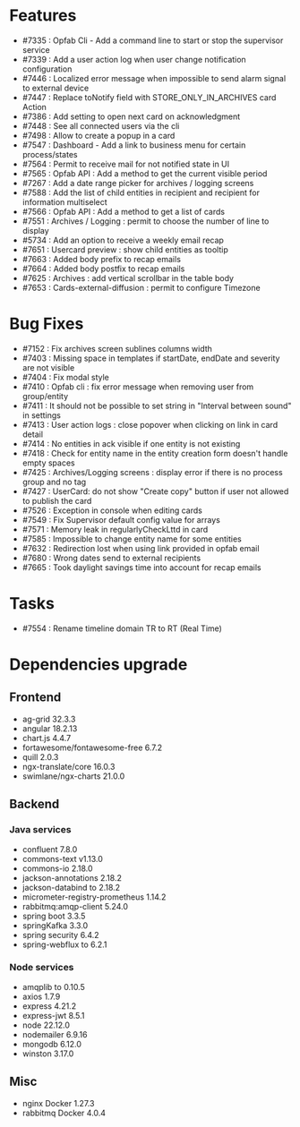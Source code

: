 
# Features
- #7335 : Opfab Cli - Add a command line to start or stop the supervisor service
- #7339 : Add a user action log when user change notification configuration
- #7446 : Localized error message when impossible to send alarm signal to external device
- #7447 : Replace toNotify field with STORE_ONLY_IN_ARCHIVES card Action
- #7386 : Add setting to open next card on acknowledgment
- #7448 : See all connected users via the cli
- #7498 : Allow to create a popup in a card
- #7547 : Dashboard - Add a link to business menu for certain process/states
- #7564 : Permit to receive mail for not notified state in UI
- #7565 : Opfab API : Add a method to get the current visible period
- #7267 : Add a date range picker for archives / logging screens
- #7588 : Add the list of child entities in recipient and recipient for information multiselect
- #7566 : Opfab API : Add a method to get a list of cards
- #7551 : Archives / Logging : permit to choose the number of line to display
- #5734 : Add an option to receive a weekly email recap
- #7651 : Usercard preview : show child entities as tooltip
- #7663 : Added body prefix to recap emails
- #7664 : Added body postfix to recap emails
- #7625 : Archives : add vertical scrollbar in the table body
- #7653 : Cards-external-diffusion : permit to configure Timezone  


# Bug Fixes

- #7152 : Fix archives screen sublines columns width
- #7403 : Missing space in templates if startDate, endDate and severity are not visible
- #7404 : Fix modal style
- #7410 : Opfab cli : fix error message when removing user from group/entity
- #7411 : It should not be possible to set string in "Interval between sound" in settings
- #7413 : User action logs : close popover when clicking on link in card detail
- #7414 : No entities in ack visible if one entity is not existing
- #7418 : Check for entity name in the entity creation form doesn't handle empty spaces
- #7425 : Archives/Logging screens : display error if there is no process group and no tag
- #7427 : UserCard: do not show "Create copy" button if user not allowed to publish the card
- #7526 : Exception in console when editing cards
- #7549 : Fix Supervisor default config value for arrays
- #7571 : Memory leak in regularlyCheckLttd in card
- #7585 : Impossible to change entity name for some entities
- #7632 : Redirection lost when using link provided in opfab email
- #7680 : Wrong dates send to external recipients
- #7665 : Took daylight savings time into account for recap emails

# Tasks

- #7554 : Rename timeline domain TR to RT (Real Time)

# Dependencies upgrade

## Frontend

- ag-grid 32.3.3
- angular 18.2.13
- chart.js 4.4.7
- fortawesome/fontawesome-free 6.7.2
- quill 2.0.3
- ngx-translate/core 16.0.3
- swimlane/ngx-charts 21.0.0
  
## Backend 

### Java services 

- confluent 7.8.0
- commons-text v1.13.0
- commons-io 2.18.0 
- jackson-annotations 2.18.2 
- jackson-databind to 2.18.2
- micrometer-registry-prometheus 1.14.2
- rabbitmq:amqp-client 5.24.0
- spring boot 3.3.5
- springKafka 3.3.0
- spring security 6.4.2
- spring-webflux to 6.2.1

### Node services

- amqplib to 0.10.5
- axios 1.7.9
- express 4.21.2
- express-jwt 8.5.1
- node 22.12.0
- nodemailer 6.9.16
- mongodb 6.12.0
- winston 3.17.0

## Misc 

-  nginx Docker 1.27.3
-  rabbitmq Docker 4.0.4





